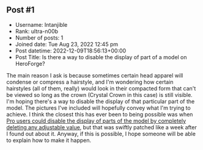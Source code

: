 ## Post #1
- Username: Intanjible
- Rank: ultra-n00b
- Number of posts: 1
- Joined date: Tue Aug 23, 2022 12:45 pm
- Post datetime: 2022-12-09T18:56:13+00:00
- Post Title: Is there a way to disable the display of part of a model on HeroForge?

The main reason I ask is because sometimes certain head apparel will condense or compress a hairstyle, and I'm wondering how certain hairstyles (all of them, really) would look in their compacted form that can't be viewed so long as the crown (Crystal Crown in this case) is still visible. I'm hoping there's a way to disable the display of that particular part of the model. The pictures I've included will hopefully convey what I'm trying to achieve. I think the closest this has ever been to being possible was when [Pro users could disable the display of parts of the model by completely deleting any adjustable value](https://i.imgur.com/5MUYYqw.png), but that was swiftly patched like a week after I found out about it. Anyway, if this is possible, I hope someone will be able to explain how to make it happen.
